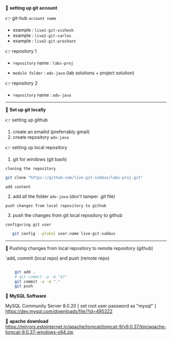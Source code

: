 :beginner: **setting up git account**

:point_right: git-hub `account name`

- example : `live1-git-vishesh`
- example : `live2-git-carlos`
- example : `live2-git-prashant`

:point_right: repository 1

- `repository` name : `labs-proj`

- `module folder` : `adv-java` (lab solutions + project solution)

:point_right: repository 2

- `repository` name : `adv-java`

---

:beginner: **Set up git locally**

:point_right: setting up github

1. create an emailid (preferrably gmail)
2. create repository `adv-java`

:point_right: setting up local repository

1. git for windows (git bash)

`cloning the repository`

```sh
git clone "https://github.com/live-git-subbus/labs-proj.git"
```

`add content`

2. add all the folder `adv-java` (don't tamper .git file)

`push changes from local repository to github`

3. push the changes from git local repository to github

`configuring git user`

```sh
   git config --global user.name live-git-subbus
```

---

:beginner: Pushing changes from local repository to remote repository (github)

`add, commit (local repo) and push (remote repo)

```sh

    git add .
    # git commit -a -m "$1"
    git commit -a -m "."
    git push
```

:beginner: **MySQL Software**  

MySQL Community Server 8.0.20 [ set root user password as "mysql" ]	https://dev.mysql.com/downloads/file/?id=495322

:beginner: **apache download**  
https://mirrors.estointernet.in/apache/tomcat/tomcat-9/v9.0.37/bin/apache-tomcat-9.0.37-windows-x64.zip
